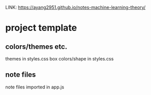 LINK: https://ayang2951.github.io/notes-machine-learning-theory/

# project template

## colors/themes etc.

themes in styles.css
box colors/shape in styles.css

## note files

note files imported in app.js
